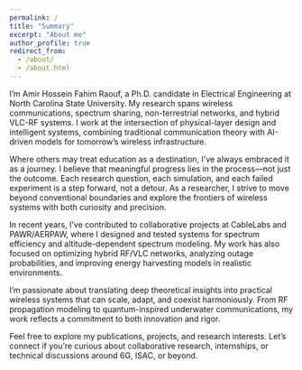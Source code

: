 ```yaml
---
permalink: /
title: "Summary"
excerpt: "About me"
author_profile: true
redirect_from: 
  - /about/
  - /about.html
---
```


I’m Amir Hossein Fahim Raouf, a Ph.D. candidate in Electrical Engineering at North Carolina State University. My research spans wireless communications, spectrum sharing, non-terrestrial networks, and hybrid VLC-RF systems. I work at the intersection of physical-layer design and intelligent systems, combining traditional communication theory with AI-driven models for tomorrow’s wireless infrastructure.

Where others may treat education as a destination, I’ve always embraced it as a journey. I believe that meaningful progress lies in the process—not just the outcome. Each research question, each simulation, and each failed experiment is a step forward, not a detour. As a researcher, I strive to move beyond conventional boundaries and explore the frontiers of wireless systems with both curiosity and precision.

In recent years, I’ve contributed to collaborative projects at CableLabs and PAWR/AERPAW, where I designed and tested systems for spectrum efficiency and altitude-dependent spectrum modeling. My work has also focused on optimizing hybrid RF/VLC networks, analyzing outage probabilities, and improving energy harvesting models in realistic environments.

I’m passionate about translating deep theoretical insights into practical wireless systems that can scale, adapt, and coexist harmoniously. From RF propagation modeling to quantum-inspired underwater communications, my work reflects a commitment to both innovation and rigor.

Feel free to explore my publications, projects, and research interests. Let’s connect if you’re curious about collaborative research, internships, or technical discussions around 6G, ISAC, or beyond.
